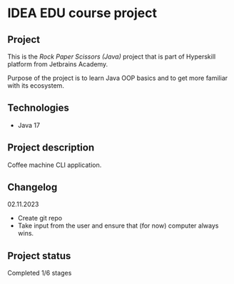 # IDEA EDU course project

## Project
This is the *Rock Paper Scissors (Java)* project that is part of Hyperskill platform from Jetbrains Academy.

Purpose of the project is to learn Java OOP basics and to get more familiar with its ecosystem.

## Technologies

- Java 17

## Project description
Coffee machine CLI application.

## Changelog
02.11.2023
- Create git repo
- Take input from the user and ensure that (for now) computer always wins.



## Project status

Completed 1/6 stages